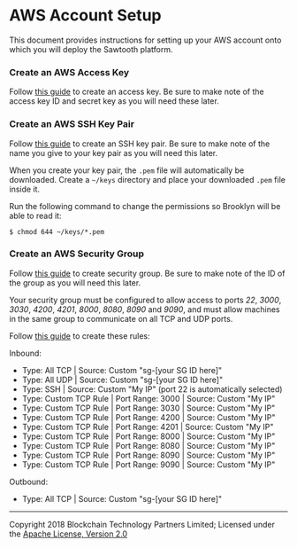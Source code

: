 AWS Account Setup
=================

This document provides instructions for setting up your AWS account onto which you will deploy the Sawtooth platform.

### Create an AWS Access Key

Follow [this guide](https://docs.aws.amazon.com/general/latest/gr/managing-aws-access-keys.html) to create an access key. Be sure to make note of the access key ID and secret key as you will need these later.

### Create an AWS SSH Key Pair

Follow [this guide](https://docs.aws.amazon.com/AWSEC2/latest/UserGuide/ec2-key-pairs.html) to create an SSH key pair. Be sure to make note of the name you give to your key pair as you will need this later.

When you create your key pair, the `.pem` file will automatically be downloaded. Create a `~/keys` directory and place your downloaded `.pem` file inside it.

Run the following command to change the permissions so Brooklyn will be able to read it:

	$ chmod 644 ~/keys/*.pem

### Create an AWS Security Group

Follow [this guide](https://docs.aws.amazon.com/AWSEC2/latest/UserGuide/using-network-security.html#creating-security-group) to create security group. Be sure to make note of the ID of the group as you will need this later.

Your security group must be configured to allow access to ports _22_, _3000_, _3030_, _4200_, _4201_, _8000_, _8080_, _8090_ and _9090_, and must allow machines in the same group to communicate on all TCP and UDP ports.

Follow [this guide](https://docs.aws.amazon.com/AWSEC2/latest/UserGuide/using-network-security.html#adding-security-group-rule) to create these rules:

Inbound:
- Type: All TCP | Source: Custom "sg-[your SG ID here]"
- Type: All UDP | Source: Custom "sg-[your SG ID here]"
- Type: SSH | Source: Custom "My IP" (port 22 is automatically selected)
- Type: Custom TCP Rule | Port Range: 3000 | Source: Custom "My IP"
- Type: Custom TCP Rule | Port Range: 3030 | Source: Custom "My IP"
- Type: Custom TCP Rule | Port Range: 4200 | Source: Custom "My IP"
- Type: Custom TCP Rule | Port Range: 4201 | Source: Custom "My IP"
- Type: Custom TCP Rule | Port Range: 8000 | Source: Custom "My IP"
- Type: Custom TCP Rule | Port Range: 8080 | Source: Custom "My IP"
- Type: Custom TCP Rule | Port Range: 8090 | Source: Custom "My IP"
- Type: Custom TCP Rule | Port Range: 9090 | Source: Custom "My IP"

Outbound:
- Type: All TCP | Source: Custom "sg-[your SG ID here]"


---
Copyright 2018 Blockchain Technology Partners Limited; Licensed under the [Apache License, Version 2.0](./LICENSE)
